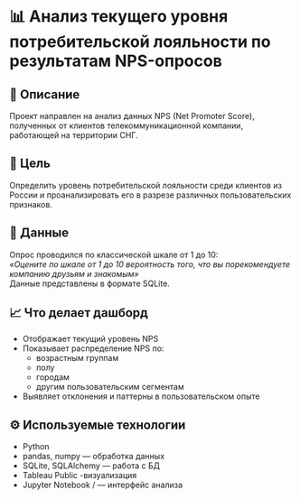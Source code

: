 
# 📊 Анализ текущего уровня потребительской лояльности по результатам NPS-опросов

## 📝 Описание
Проект направлен на анализ данных NPS (Net Promoter Score), полученных от клиентов телекоммуникационной компании, работающей на территории СНГ.

## 🎯 Цель
Определить уровень потребительской лояльности среди клиентов из России и проанализировать его в разрезе различных пользовательских признаков.

## 💾 Данные
Опрос проводился по классической шкале от 1 до 10:  
_«Оцените по шкале от 1 до 10 вероятность того, что вы порекомендуете компанию друзьям и знакомым»_  
Данные представлены в формате SQLite.

## 📈 Что делает дашборд
- Отображает текущий уровень NPS
- Показывает распределение NPS по:
  - возрастным группам
  - полу
  - городам
  - другим пользовательским сегментам
- Выявляет отклонения и паттерны в пользовательском опыте

## ⚙️ Используемые технологии
- Python
- pandas, numpy — обработка данных
- SQLite, SQLAlchemy — работа с БД
- Tableau Public -визуализация
- Jupyter Notebook / — интерфейс анализа 
